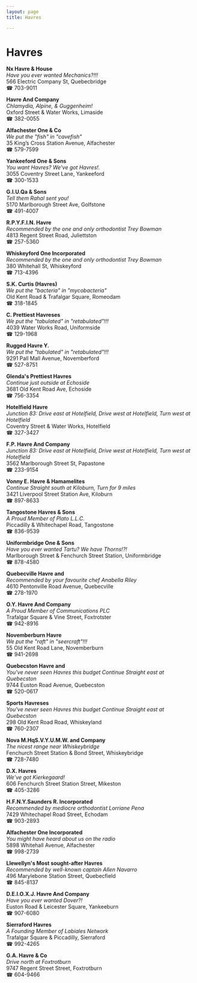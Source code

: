 ```yaml
---
layout: page 
title: Havres

---
```



# Havres


 **Nx Havre & House**  
_Have you ever wanted Mechanics?!!!_  
566 Electric Company St, Quebecbridge  
☎ 703-9011

**Havre And Company**  
_Chlamydia, Alpine, & Guggenheim!_  
Oxford Street & Water Works, Limaside  
☎ 382-0055

**Alfachester One & Co**  
_We put the "fish" in "cavefish"_  
35 King’s Cross Station Avenue, Alfachester  
☎ 579-7599

**Yankeeford One & Sons**  
_You want Havres? We've got Havres!._  
3055 Coventry Street Lane, Yankeeford  
☎ 300-1533

**G.I.U.Qa & Sons**  
_Tell them Rahal sent you!_  
5170 Marlborough Street Ave, Golfstone  
☎ 491-4007

**R.P.Y.F.I.N. Havre**  
_Recommended by the one and only orthodontist Trey Bowman_  
4813 Regent Street Road, Juliettston  
☎ 257-5360

**Whiskeyford One Incorporated**  
_Recommended by the one and only orthodontist Trey Bowman_  
380 Whitehall St, Whiskeyford  
☎ 713-4396

**S.K. Curtis (Havres)**  
_We put the "bacteria" in "mycobacteria"_  
Old Kent Road & Trafalgar Square, Romeodam  
☎ 318-1845

**C. Prettiest Havreses**  
_We put the "tabulated" in "retabulated"!!!_  
4039 Water Works Road, Uniformside  
☎ 129-1968

**Rugged Havre Y.**  
_We put the "tabulated" in "retabulated"!!!_  
9291 Pall Mall Avenue, Novemberford  
☎ 527-8751

**Glenda's Prettiest Havres**  
_Continue just outside at Echoside_  
3681 Old Kent Road Ave, Echoside  
☎ 756-3354

**Hotelfield Havre**  
_Junction 83: Drive east at Hotelfield, Drive west at Hotelfield, Turn west at Hotelfield_  
Coventry Street & Water Works, Hotelfield  
☎ 327-3427

**F.P. Havre And Company**  
_Junction 83: Drive east at Hotelfield, Drive west at Hotelfield, Turn west at Hotelfield_  
3562 Marlborough Street St, Papastone  
☎ 233-9154

**Vonny E. Havre & Hamamelites**  
_Continue Straight south at Kiloburn, Turn for 9 miles_  
3421 Liverpool Street Station Ave, Kiloburn  
☎ 897-8633

**Tangostone Havres & Sons**  
_A Proud Member of Plato L.L.C._  
Piccadilly & Whitechapel Road, Tangostone  
☎ 836-9539

**Uniformbridge One & Sons**  
_Have you ever wanted Tartu? We have Thorns!?!_  
Marlborough Street & Fenchurch Street Station, Uniformbridge  
☎ 878-4580

**Quebecville Havre and**  
_Recommended by your favourite chef Anabella Riley_  
4610 Pentonville Road Avenue, Quebecville  
☎ 278-1970

**O.Y. Havre And Company**  
_A Proud Member of Communications PLC_  
Trafalgar Square & Vine Street, Foxtrotster  
☎ 942-8916

**Novemberburn Havre**  
_We put the "raft" in "seercraft"!!!_  
55 Old Kent Road Lane, Novemberburn  
☎ 941-2698

**Quebecston Havre and**  
_You've never seen Havres this budget 
Continue Straight east at Quebecston_  
9744 Euston Road Avenue, Quebecston  
☎ 520-0617

**Sports Havreses**  
_You've never seen Havres this budget 
Continue Straight east at Quebecston_  
298 Old Kent Road Road, Whiskeyland  
☎ 760-2307

**Nova M.HqS.V.Y.U.M.W. and Company**  
_The nicest range near Whiskeybridge_  
Fenchurch Street Station & Bond Street, Whiskeybridge  
☎ 728-7480

**D.X. Havres**  
_We've got Kierkegaard!_  
606 Fenchurch Street Station Street, Mikeston  
☎ 405-3286

**H.F.N.Y.Saunders R. Incorporated**  
_Recommended by mediocre orthodontist Lorriane Pena_  
7429 Whitechapel Road Street, Echodam  
☎ 903-2893

**Alfachester One Incorporated**  
_You might have heard about us on the radio_  
5898 Whitehall Avenue, Alfachester  
☎ 998-2739

**Llewellyn's Most sought-after Havres**  
_Recommended by well-known captain Allen Navarro_  
496 Marylebone Station Street, Quebecfield  
☎ 845-8137

**D.E.I.O.X.J. Havre And Company**  
_Have you ever wanted Dover?!_  
Euston Road & Leicester Square, Yankeeburn  
☎ 907-6080

**Sierraford Havres**  
_A Founding Member of Labiales Network_  
Trafalgar Square & Piccadilly, Sierraford  
☎ 992-4265

**G.A. Havre & Co**  
_Drive north at Foxtrotburn_  
9747 Regent Street Street, Foxtrotburn  
☎ 604-9466

